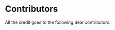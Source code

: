 # Contributors
All the credit goes to the following dear contributors:

<!-- ALL-CONTRIBUTORS-LIST:START - Do not remove or modify this section -->
<!-- prettier-ignore -->
<!-- ALL-CONTRIBUTORS-LIST:END -->
